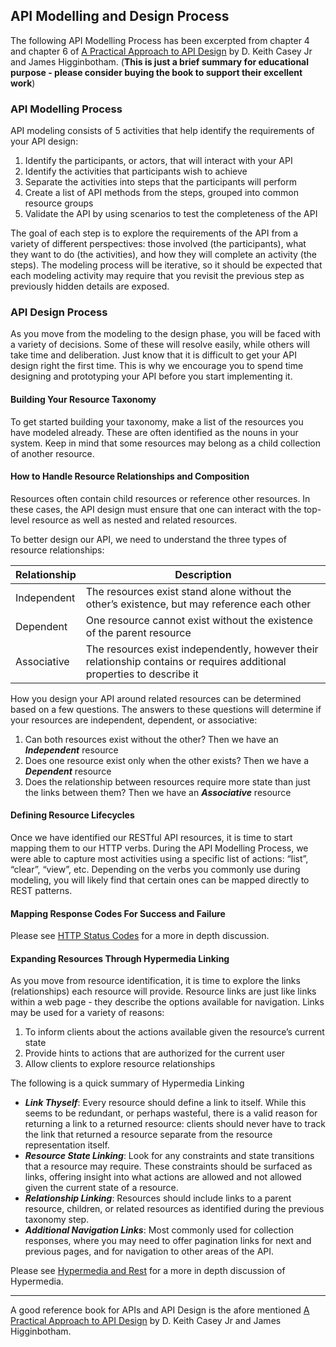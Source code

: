## API Modelling and Design Process

The following API Modelling Process has been excerpted from chapter 4 and chapter 6 of [A Practical Approach to API Design](https://leanpub.com/restful-api-design) by D. Keith Casey Jr and James Higginbotham. (**This is just a brief summary for educational purpose - please consider buying the book to support their excellent work**)

### API Modelling Process
API modeling consists of 5 activities that help identify the requirements of your API design:1. Identify the participants, or actors, that will interact with your API2. Identify the activities that participants wish to achieve3. Separate the activities into steps that the participants will perform4. Create a list of API methods from the steps, grouped into common resource groups5. Validate the API by using scenarios to test the completeness of the APIThe goal of each step is to explore the requirements of the API from a variety of different perspectives: those involved (the participants), what they want to do (the activities), and how they will complete an activity (the steps). The modeling process will be iterative, so it should be expected that each modeling activity may require that you revisit the previous step as previously hidden details are exposed.
### API Design Process
As you move from the modeling to the design phase, you will be faced with a variety of decisions. Some of these will resolve easily, while others will take time and deliberation. Just know that it is difficult to get your API design right the first time. This is why we encourage you to spend time designing and prototyping your API before you start implementing it.

#### Building Your Resource Taxonomy
To get started building your taxonomy, make a list of the resources you have modeled already. These are often identified as the nouns in your system. Keep in mind that some resources may belong as a child collection of another resource.

#### How to Handle Resource Relationships and Composition
Resources often contain child resources or reference other resources. In these cases, the API design must ensure that one can interact with the top-level resource as well as nested and related resources.To better design our API, we need to understand the three types of resource relationships:
 Relationship | Description--------------|-------------
 Independent  | The resources exist stand alone without the other’s existence, but may reference each other        
 Dependent    | One resource cannot exist without the existence of the parent resource
 Associative  | The resources exist independently, however their relationship contains or requires additional properties to describe it
How you design your API around related resources can be determined based on a few questions. The answers to these questions will determine if your resources are independent, dependent, or associative:
1. Can both resources exist without the other? Then we have an ***Independent*** resource2. Does one resource exist only when the other exists? Then we have a ***Dependent*** resource3. Does the relationship between resources require more state than just the links between them? Then we have an ***Associative*** resource
#### Defining Resource LifecyclesOnce we have identified our RESTful API resources, it is time to start mapping them to our HTTP verbs. During the API Modelling Process, we were able to capture most activities using a specific list of actions: “list”, “clear”, “view”, etc. Depending on the verbs you commonly use during modeling, you will likely find that certain ones can be mapped directly to REST patterns.#### Mapping Response Codes For Success and Failure
Please see [HTTP Status Codes](../http-status-codes/http-status-codes.md) for a more in depth discussion.#### Expanding Resources Through Hypermedia LinkingAs you move from resource identification, it is time to explore the links (relationships) each resource will provide. Resource links are just like links within a web page - they describe the options available for navigation. Links may be used for a variety of reasons:
1. To inform clients about the actions available given the resource’s current state2. Provide hints to actions that are authorized for the current user
3. Allow clients to explore resource relationships

The following is a quick summary of Hypermedia Linking

* ***Link Thyself***: Every resource should define a link to itself. While this seems to be redundant, or perhaps wasteful, there is a valid reason for returning a link to a returned resource: clients should never have to track the link that returned a resource separate from the resource representation itself.
* ***Resource State Linking***: Look for any constraints and state transitions that a resource may require. These constraints should be surfaced as links, offering insight into what actions are allowed and not allowed given the current state of a resource.
* ***Relationship Linking***: Resources should include links to a parent resource, children, or related resources as identified during the previous taxonomy step.
* ***Additional Navigation Links***: Most commonly used for collection responses, where you may need to offer pagination links for next and previous pages, and for navigation to other areas of the API.

Please see [Hypermedia and Rest](../hypermedia-and-rest/hypermedia-and-rest.md) for a more in depth discussion of Hypermedia.

---

A good reference book for APIs and API Design is the afore mentioned [A Practical Approach to API Design](https://leanpub.com/restful-api-design) by D. Keith Casey Jr and James Higginbotham.
